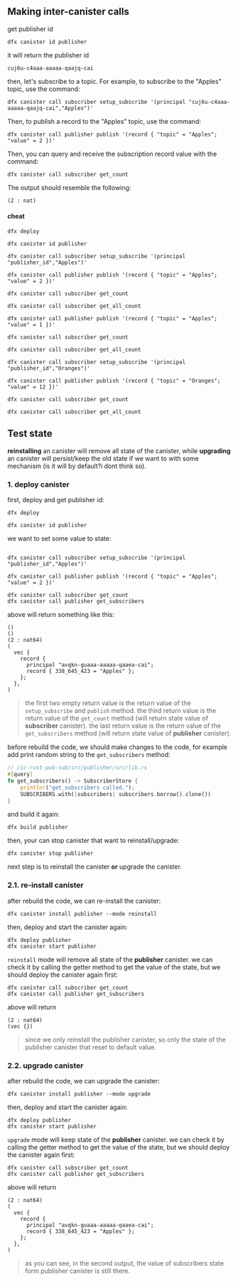 ## Making inter-canister calls

get publisher id

```
dfx canister id publisher
```

it will return the publisher id

```
cuj6u-c4aaa-aaaaa-qaajq-cai
```

then, let's subscribe to a topic. For example, to subscribe to the "Apples" topic, use the command:

```
dfx canister call subscriber setup_subscribe '(principal "cuj6u-c4aaa-aaaaa-qaajq-cai","Apples")'
```

Then, to publish a record to the "Apples" topic, use the command:

```
dfx canister call publisher publish '(record { "topic" = "Apples"; "value" = 2 })'
```

Then, you can query and receive the subscription record value with the command:

```
dfx canister call subscriber get_count
```

The output should resemble the following:

```
(2 : nat)
```

#### cheat

```
dfx deploy

dfx canister id publisher

dfx canister call subscriber setup_subscribe '(principal "publisher_id","Apples")'

dfx canister call publisher publish '(record { "topic" = "Apples"; "value" = 2 })'

dfx canister call subscriber get_count

dfx canister call subscriber get_all_count

dfx canister call publisher publish '(record { "topic" = "Apples"; "value" = 1 })'

dfx canister call subscriber get_count

dfx canister call subscriber get_all_count

dfx canister call subscriber setup_subscribe '(principal "publisher_id","Oranges")'

dfx canister call publisher publish '(record { "topic" = "Oranges"; "value" = 12 })'

dfx canister call subscriber get_count

dfx canister call subscriber get_all_count
```

## Test state

**reinstalling** an canister will remove all state of the canister, while **upgrading** an canister will persist/keep the old state if we want to with some mechanism (is it will by default?i dont think so).

### 1. deploy canister

first, deploy and get publisher id:

```shell
dfx deploy

dfx canister id publisher

```

we want to set some value to state:

```shell

dfx canister call subscriber setup_subscribe '(principal "publisher_id","Apples")'

dfx canister call publisher publish '(record { "topic" = "Apples"; "value" = 2 })'

dfx canister call subscriber get_count
dfx canister call publisher get_subscribers
```

above will return something like this:

```shell
()
()
(2 : nat64)
(
  vec {
    record {
      principal "avqkn-guaaa-aaaaa-qaaea-cai";
      record { 338_645_423 = "Apples" };
    };
  },
)
```

> the first two empty return value is the return value of the `setup_subscribe` and `publish` method. the third return value is the return value of the `get_count` method (will return state value of **subscriber** canister). the last return value is the return value of the `get_subscribers` method (will return state value of **publisher** canister).

before rebuild the code, we should make changes to the code, for example add print random string to the `get_subscribers` method:

```rust
// /ic-rust-pub-sub/src/publisher/src/lib.rs
#[query]
fn get_subscribers() -> SubscriberStore {
    println!("get_subscribers called.");
    SUBSCRIBERS.with(|subscribers| subscribers.borrow().clone())
}

```

and build it again:

```shell
dfx build publisher
```

then, your can stop canister that want to reinstall/upgrade:

```shell
dfx canister stop publisher
```

next step is to reinstall the canister **or** upgrade the canister.

### 2.1. re-install canister

after rebuild the code, we can re-install the canister:

```shell
dfx canister install publisher --mode reinstall

```

then, deploy and start the canister again:

```shell
dfx deploy publisher
dfx canister start publisher
```

`reinstall` mode will remove all state of the **publisher** canister.
we can check it by calling the getter method to get the value of the state, but we should deploy the canister again first:

```shell
dfx canister call subscriber get_count
dfx canister call publisher get_subscribers
```

above will return

```shell
(2 : nat64)
(vec {})
```

> since we only reinstall the publisher canister, so only the state of the publisher canister that reset to default value.

### 2.2. upgrade canister

after rebuild the code, we can upgrade the canister:

```shell
dfx canister install publisher --mode upgrade

```

then, deploy and start the canister again:

```shell
dfx deploy publisher
dfx canister start publisher
```

`upgrade` mode will keep state of the **publisher** canister. we can check it by calling the getter method to get the value of the state, but we should deploy the canister again first:

```shell
dfx canister call subscriber get_count
dfx canister call publisher get_subscribers
```

above will return

```shell
(2 : nat64)
(
  vec {
    record {
      principal "avqkn-guaaa-aaaaa-qaaea-cai";
      record { 338_645_423 = "Apples" };
    };
  },
)
```

> as you can see, in the second output, the value of subscribers state form publisher canister is still there.
